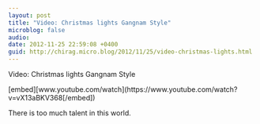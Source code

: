 ```yaml
---
layout: post
title: "Video: Christmas lights Gangnam Style"
microblog: false
audio: 
date: 2012-11-25 22:59:08 +0400
guid: http://chirag.micro.blog/2012/11/25/video-christmas-lights.html
---
```

<p>Video: Christmas lights Gangnam Style</p>
[embed][www.youtube.com/watch](https://www.youtube.com/watch?v=vX13aBKV368[/embed])
<p>There is too much talent in this world.</p>
